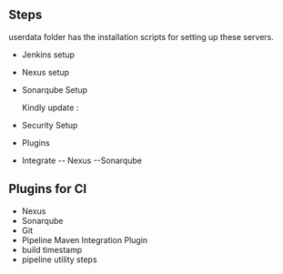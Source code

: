 ## Steps
userdata folder has the installation scripts for setting up these servers.
- Jenkins setup
- Nexus setup
- Sonarqube Setup


  Kindly update :
  
- Security Setup
- Plugins
- Integrate
  -- Nexus
  --Sonarqube 

## Plugins for CI
- Nexus
- Sonarqube
- Git
- Pipeline Maven Integration Plugin
- build timestamp
- pipeline utility steps
